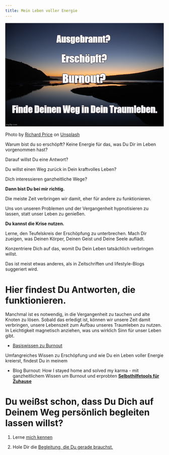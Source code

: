 ```yaml
---
title: Mein Leben voller Energie
---
```

![Frontbild](/assets/2020-09-15-Frontbild.jpg)

<span>Photo by <a href="https://unsplash.com/@juanpoe?utm_source=unsplash&amp;utm_medium=referral&amp;utm_content=creditCopyText">Richard Price</a> on <a href="https://unsplash.com/s/photos/still-water?utm_source=unsplash&amp;utm_medium=referral&amp;utm_content=creditCopyText">Unsplash</a></span>


Warum bist du so erschöpft? Keine Energie für das, was Du Dir im Leben vorgenommen hast?

Darauf willst Du eine Antwort? 

Du willst einen Weg zurück in Dein kraftvolles Leben? 

Dich interessieren ganzheitliche Wege?

**Dann bist Du bei mir richtig.**

Die meiste Zeit verbringen wir damit, eher für andere zu funktionieren. 

Uns von unseren Problemen und der Vergangenheit hypnotisieren zu lassen, statt unser Leben zu genießen. 

**Du kannst die Krise nutzen.**

Lerne, den Teufelskreis der Erschöpfung zu unterbrechen. Mach Dir zueigen, was Deinen Körper, Deinen Geist und Deine Seele auflädt. 

Konzentriere Dich auf das, womit Du Dein Leben tatsächlich verbringen willst. 

Das ist meist etwas anderes, als in Zeitschriften und lifestyle-Blogs suggeriert wird. 

# Hier findest Du Antworten, die funktionieren. 

Manchmal ist es notwendig, in die Vergangenheit zu tauchen und alte Knoten zu lösen. Sobald das erledigt ist, können wir unsere Zeit damit verbringen, unsere Lebenszeit zum Aufbau unseres Traumleben zu nutzen. In Leichtigkeit magnetisch anziehen, was uns wirklich Sinn für unser Leben gibt. 

- [Basiswissen zu Burnout](/)

Umfangreiches Wissen zu Erschöpfung und wie Du ein Leben voller Energie kreierst, findest Du in meinem 

- Blog Burnout: How I stayed home and solved my karma - mit ganzheitlichem Wissen um Burnout und erprobten **[Selbsthilfetools für Zuhause](//alicewindolf.de)**

# Du weißst schon, dass Du Dich auf Deinem Weg persönlich begleiten lassen willst? 

1. Lerne [mich kennen](/about/) 

2. Hole Dir die [Begleitung, die Du gerade brauchst.](/) 


